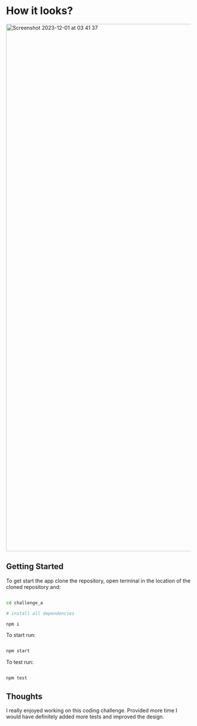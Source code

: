 # How it looks?
<img width="1440" alt="Screenshot 2023-12-01 at 03 41 37" src="https://github.com/AntkiewiczGrzegorz1997/ChallengeAir/assets/40823614/4fd05dad-f855-4ca6-9315-fb59020be184">



## Getting Started

To get start the app clone the repository, open terminal in the location of the cloned repository and:

```bash

cd challenge_a

# install all dependencies

npm i

```

To start run:

```bash

npm start

```
To test run: 

```bash

npm test

```

## Thoughts 

I really enjoyed working on this coding challenge. Provided more time I would have definitely added more tests and improved the design. 
